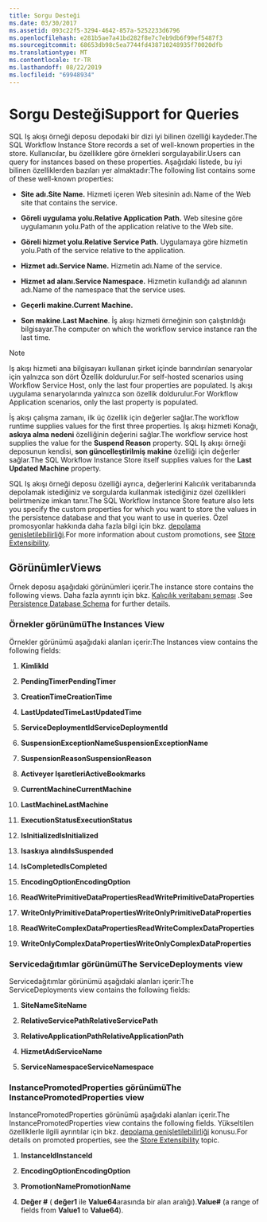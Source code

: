 ```yaml
---
title: Sorgu Desteği
ms.date: 03/30/2017
ms.assetid: 093c22f5-3294-4642-857a-5252233d6796
ms.openlocfilehash: e281b5ae7a41bd282f8e7c7eb9db6f99ef5487f3
ms.sourcegitcommit: 68653db98c5ea7744fd438710248935f70020dfb
ms.translationtype: MT
ms.contentlocale: tr-TR
ms.lasthandoff: 08/22/2019
ms.locfileid: "69948934"
---
```

# <a name="support-for-queries"></a><span data-ttu-id="d0b8d-102">Sorgu Desteği</span><span class="sxs-lookup"><span data-stu-id="d0b8d-102">Support for Queries</span></span>
<span data-ttu-id="d0b8d-103">SQL Iş akışı örneği deposu depodaki bir dizi iyi bilinen özelliği kaydeder.</span><span class="sxs-lookup"><span data-stu-id="d0b8d-103">The SQL Workflow Instance Store records a set of well-known properties in the store.</span></span> <span data-ttu-id="d0b8d-104">Kullanıcılar, bu özelliklere göre örnekleri sorgulayabilir.</span><span class="sxs-lookup"><span data-stu-id="d0b8d-104">Users can query for instances based on these properties.</span></span> <span data-ttu-id="d0b8d-105">Aşağıdaki listede, bu iyi bilinen özelliklerden bazıları yer almaktadır:</span><span class="sxs-lookup"><span data-stu-id="d0b8d-105">The following list contains some of these well-known properties:</span></span>  
  
- <span data-ttu-id="d0b8d-106">**Site adı.**</span><span class="sxs-lookup"><span data-stu-id="d0b8d-106">**Site Name.**</span></span> <span data-ttu-id="d0b8d-107">Hizmeti içeren Web sitesinin adı.</span><span class="sxs-lookup"><span data-stu-id="d0b8d-107">Name of the Web site that contains the service.</span></span>  
  
- <span data-ttu-id="d0b8d-108">**Göreli uygulama yolu.**</span><span class="sxs-lookup"><span data-stu-id="d0b8d-108">**Relative Application Path.**</span></span> <span data-ttu-id="d0b8d-109">Web sitesine göre uygulamanın yolu.</span><span class="sxs-lookup"><span data-stu-id="d0b8d-109">Path of the application relative to the Web site.</span></span>  
  
- <span data-ttu-id="d0b8d-110">**Göreli hizmet yolu.**</span><span class="sxs-lookup"><span data-stu-id="d0b8d-110">**Relative Service Path.**</span></span> <span data-ttu-id="d0b8d-111">Uygulamaya göre hizmetin yolu.</span><span class="sxs-lookup"><span data-stu-id="d0b8d-111">Path of the service relative to the application.</span></span>  
  
- <span data-ttu-id="d0b8d-112">**Hizmet adı.**</span><span class="sxs-lookup"><span data-stu-id="d0b8d-112">**Service Name.**</span></span> <span data-ttu-id="d0b8d-113">Hizmetin adı.</span><span class="sxs-lookup"><span data-stu-id="d0b8d-113">Name of the service.</span></span>  
  
- <span data-ttu-id="d0b8d-114">**Hizmet ad alanı.**</span><span class="sxs-lookup"><span data-stu-id="d0b8d-114">**Service Namespace.**</span></span> <span data-ttu-id="d0b8d-115">Hizmetin kullandığı ad alanının adı.</span><span class="sxs-lookup"><span data-stu-id="d0b8d-115">Name of the namespace that the service uses.</span></span>  
  
- <span data-ttu-id="d0b8d-116">**Geçerli makine.**</span><span class="sxs-lookup"><span data-stu-id="d0b8d-116">**Current Machine.**</span></span>  
  
- <span data-ttu-id="d0b8d-117">**Son makine**.</span><span class="sxs-lookup"><span data-stu-id="d0b8d-117">**Last Machine**.</span></span> <span data-ttu-id="d0b8d-118">İş akışı hizmeti örneğinin son çalıştırıldığı bilgisayar.</span><span class="sxs-lookup"><span data-stu-id="d0b8d-118">The computer on which the workflow service instance ran the last time.</span></span>  
  
> [!NOTE]
> <span data-ttu-id="d0b8d-119">Iş akışı hizmeti ana bilgisayarı kullanan şirket içinde barındırılan senaryolar için yalnızca son dört Özellik doldurulur.</span><span class="sxs-lookup"><span data-stu-id="d0b8d-119">For self-hosted scenarios using Workflow Service Host, only the last four properties are populated.</span></span> <span data-ttu-id="d0b8d-120">Iş akışı uygulama senaryolarında yalnızca son özellik doldurulur.</span><span class="sxs-lookup"><span data-stu-id="d0b8d-120">For Workflow Application scenarios, only the last property is populated.</span></span>  
  
 <span data-ttu-id="d0b8d-121">İş akışı çalışma zamanı, ilk üç özellik için değerler sağlar.</span><span class="sxs-lookup"><span data-stu-id="d0b8d-121">The workflow runtime supplies values for the first three properties.</span></span> <span data-ttu-id="d0b8d-122">İş akışı hizmeti Konağı, **askıya alma nedeni** özelliğinin değerini sağlar.</span><span class="sxs-lookup"><span data-stu-id="d0b8d-122">The workflow service host supplies the value for the **Suspend Reason** property.</span></span> <span data-ttu-id="d0b8d-123">SQL Iş akışı örneği deposunun kendisi, **son güncelleştirilmiş makine** özelliği için değerler sağlar.</span><span class="sxs-lookup"><span data-stu-id="d0b8d-123">The SQL Workflow Instance Store itself supplies values for the **Last Updated Machine** property.</span></span>  
  
 <span data-ttu-id="d0b8d-124">SQL Iş akışı örneği deposu özelliği ayrıca, değerlerini Kalıcılık veritabanında depolamak istediğiniz ve sorgularda kullanmak istediğiniz özel özellikleri belirtmenize imkan tanır.</span><span class="sxs-lookup"><span data-stu-id="d0b8d-124">The SQL Workflow Instance Store feature also lets you specify the custom properties for which you want to store the values in the persistence database and that you want to use in queries.</span></span> <span data-ttu-id="d0b8d-125">Özel promosyonlar hakkında daha fazla bilgi için bkz. [depolama genişletilebilirliği](store-extensibility.md).</span><span class="sxs-lookup"><span data-stu-id="d0b8d-125">For more information about custom promotions, see [Store Extensibility](store-extensibility.md).</span></span>  
  
## <a name="views"></a><span data-ttu-id="d0b8d-126">Görünümler</span><span class="sxs-lookup"><span data-stu-id="d0b8d-126">Views</span></span>  
 <span data-ttu-id="d0b8d-127">Örnek deposu aşağıdaki görünümleri içerir.</span><span class="sxs-lookup"><span data-stu-id="d0b8d-127">The instance store contains the following views.</span></span> <span data-ttu-id="d0b8d-128">Daha fazla ayrıntı için bkz. [Kalıcılık veritabanı şeması](persistence-database-schema.md) .</span><span class="sxs-lookup"><span data-stu-id="d0b8d-128">See [Persistence Database Schema](persistence-database-schema.md) for further details.</span></span>  
  
### <a name="the-instances-view"></a><span data-ttu-id="d0b8d-129">Örnekler görünümü</span><span class="sxs-lookup"><span data-stu-id="d0b8d-129">The Instances View</span></span>  
 <span data-ttu-id="d0b8d-130">Örnekler görünümü aşağıdaki alanları içerir:</span><span class="sxs-lookup"><span data-stu-id="d0b8d-130">The Instances view contains the following fields:</span></span>  
  
1. <span data-ttu-id="d0b8d-131">**Kimlik**</span><span class="sxs-lookup"><span data-stu-id="d0b8d-131">**Id**</span></span>  
  
2. <span data-ttu-id="d0b8d-132">**PendingTimer**</span><span class="sxs-lookup"><span data-stu-id="d0b8d-132">**PendingTimer**</span></span>  
  
3. <span data-ttu-id="d0b8d-133">**CreationTime**</span><span class="sxs-lookup"><span data-stu-id="d0b8d-133">**CreationTime**</span></span>  
  
4. <span data-ttu-id="d0b8d-134">**LastUpdatedTime**</span><span class="sxs-lookup"><span data-stu-id="d0b8d-134">**LastUpdatedTime**</span></span>  
  
5. <span data-ttu-id="d0b8d-135">**ServiceDeploymentId**</span><span class="sxs-lookup"><span data-stu-id="d0b8d-135">**ServiceDeploymentId**</span></span>  
  
6. <span data-ttu-id="d0b8d-136">**SuspensionExceptionName**</span><span class="sxs-lookup"><span data-stu-id="d0b8d-136">**SuspensionExceptionName**</span></span>  
  
7. <span data-ttu-id="d0b8d-137">**SuspensionReason**</span><span class="sxs-lookup"><span data-stu-id="d0b8d-137">**SuspensionReason**</span></span>  
  
8. <span data-ttu-id="d0b8d-138">**Activeyer Işaretleri**</span><span class="sxs-lookup"><span data-stu-id="d0b8d-138">**ActiveBookmarks**</span></span>  
  
9. <span data-ttu-id="d0b8d-139">**CurrentMachine**</span><span class="sxs-lookup"><span data-stu-id="d0b8d-139">**CurrentMachine**</span></span>  
  
10. <span data-ttu-id="d0b8d-140">**LastMachine**</span><span class="sxs-lookup"><span data-stu-id="d0b8d-140">**LastMachine**</span></span>  
  
11. <span data-ttu-id="d0b8d-141">**ExecutionStatus**</span><span class="sxs-lookup"><span data-stu-id="d0b8d-141">**ExecutionStatus**</span></span>  
  
12. <span data-ttu-id="d0b8d-142">**IsInitialized**</span><span class="sxs-lookup"><span data-stu-id="d0b8d-142">**IsInitialized**</span></span>  
  
13. <span data-ttu-id="d0b8d-143">**Isaskıya alındı**</span><span class="sxs-lookup"><span data-stu-id="d0b8d-143">**IsSuspended**</span></span>  
  
14. <span data-ttu-id="d0b8d-144">**IsCompleted**</span><span class="sxs-lookup"><span data-stu-id="d0b8d-144">**IsCompleted**</span></span>  
  
15. <span data-ttu-id="d0b8d-145">**EncodingOption**</span><span class="sxs-lookup"><span data-stu-id="d0b8d-145">**EncodingOption**</span></span>  
  
16. <span data-ttu-id="d0b8d-146">**ReadWritePrimitiveDataProperties**</span><span class="sxs-lookup"><span data-stu-id="d0b8d-146">**ReadWritePrimitiveDataProperties**</span></span>  
  
17. <span data-ttu-id="d0b8d-147">**WriteOnlyPrimitiveDataProperties**</span><span class="sxs-lookup"><span data-stu-id="d0b8d-147">**WriteOnlyPrimitiveDataProperties**</span></span>  
  
18. <span data-ttu-id="d0b8d-148">**ReadWriteComplexDataProperties**</span><span class="sxs-lookup"><span data-stu-id="d0b8d-148">**ReadWriteComplexDataProperties**</span></span>  
  
19. <span data-ttu-id="d0b8d-149">**WriteOnlyComplexDataProperties**</span><span class="sxs-lookup"><span data-stu-id="d0b8d-149">**WriteOnlyComplexDataProperties**</span></span>  
  
### <a name="the-servicedeployments-view"></a><span data-ttu-id="d0b8d-150">Servicedağıtımlar görünümü</span><span class="sxs-lookup"><span data-stu-id="d0b8d-150">The ServiceDeployments view</span></span>  
 <span data-ttu-id="d0b8d-151">Servicedağıtımlar görünümü aşağıdaki alanları içerir:</span><span class="sxs-lookup"><span data-stu-id="d0b8d-151">The ServiceDeployments view contains the following fields:</span></span>  
  
1. <span data-ttu-id="d0b8d-152">**SiteName**</span><span class="sxs-lookup"><span data-stu-id="d0b8d-152">**SiteName**</span></span>  
  
2. <span data-ttu-id="d0b8d-153">**RelativeServicePath**</span><span class="sxs-lookup"><span data-stu-id="d0b8d-153">**RelativeServicePath**</span></span>  
  
3. <span data-ttu-id="d0b8d-154">**RelativeApplicationPath**</span><span class="sxs-lookup"><span data-stu-id="d0b8d-154">**RelativeApplicationPath**</span></span>  
  
4. <span data-ttu-id="d0b8d-155">**HizmetAdı**</span><span class="sxs-lookup"><span data-stu-id="d0b8d-155">**ServiceName**</span></span>  
  
5. <span data-ttu-id="d0b8d-156">**ServiceNamespace**</span><span class="sxs-lookup"><span data-stu-id="d0b8d-156">**ServiceNamespace**</span></span>  
  
### <a name="the-instancepromotedproperties-view"></a><span data-ttu-id="d0b8d-157">InstancePromotedProperties görünümü</span><span class="sxs-lookup"><span data-stu-id="d0b8d-157">The InstancePromotedProperties view</span></span>  
 <span data-ttu-id="d0b8d-158">InstancePromotedProperties görünümü aşağıdaki alanları içerir.</span><span class="sxs-lookup"><span data-stu-id="d0b8d-158">The InstancePromotedProperties view contains the following fields.</span></span> <span data-ttu-id="d0b8d-159">Yükseltilen özelliklerle ilgili ayrıntılar için bkz. [depolama genişletilebilirliği](store-extensibility.md) konusu.</span><span class="sxs-lookup"><span data-stu-id="d0b8d-159">For details on promoted properties, see the [Store Extensibility](store-extensibility.md) topic.</span></span>  
  
1. <span data-ttu-id="d0b8d-160">**InstanceId**</span><span class="sxs-lookup"><span data-stu-id="d0b8d-160">**InstanceId**</span></span>  
  
2. <span data-ttu-id="d0b8d-161">**EncodingOption**</span><span class="sxs-lookup"><span data-stu-id="d0b8d-161">**EncodingOption**</span></span>  
  
3. <span data-ttu-id="d0b8d-162">**PromotionName**</span><span class="sxs-lookup"><span data-stu-id="d0b8d-162">**PromotionName**</span></span>  
  
4. <span data-ttu-id="d0b8d-163">**Değer #** ( **değer1** ile **Value64**arasında bir alan aralığı).</span><span class="sxs-lookup"><span data-stu-id="d0b8d-163">**Value#** (a range of fields from **Value1** to **Value64**).</span></span>
